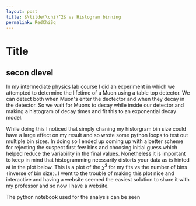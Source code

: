 ```yaml
---
layout: post
title: $\tilde{\chi}^2$ vs Histogram binning
permalink: RedChiSq
---
```

# Title
## secon dlevel

In my intermediate physics lab course I did an experiment in which we attempted to determine the lifetime of a Muon using a table top detector. We can detect both when Muon's enter the dectector and when they decay in the detector. So we wait for Muons to decay while inside our detector and making a histogram of decay times and fit this to an exponential decay model. 


While doing this I noticed that simply chaning my historgram bin size could have a large effect on my result and so wrote some python loops to test out multiple bin sizes. In doing so I ended up coming up with a better scheme for rejecting the suspect first few bins and choosing initial guess which helped reduce the variability in the final values. Nonetheless it is important to keep in mind that histogramming necssarily distorts your data as is hinted at in the plot below. This is a plot of the $\tilde{\chi}^2$ for my fits vs the number of bins `(`inverse of bin size`)`. I went to the trouble of making this plot nice and interactive and having a website seemed the easiest solution to share it with my professor and so now I have a website.  

The python notebook used for the analysis can be seen
